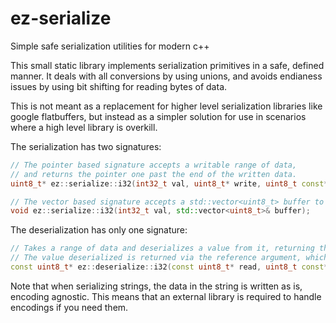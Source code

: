 # ez-serialize
Simple safe serialization utilities for modern c++

This small static library implements serialization primitives in a safe, defined manner.
It deals with all conversions by using unions, and avoids endianess issues by using bit shifting for reading bytes of data.

This is not meant as a replacement for higher level serialization libraries like google flatbuffers, but instead as a simpler solution for use in scenarios where a high level library is overkill.

The serialization has two signatures:

```c++
// The pointer based signature accepts a writable range of data,
// and returns the pointer one past the end of the written data.
uint8_t* ez::serialize::i32(int32_t val, uint8_t* write, uint8_t const* const end);

// The vector based signature accepts a std::vector<uint8_t> buffer to write into
void ez::serialize::i32(int32_t val, std::vector<uint8_t>& buffer);
```

 The deserialization has only one signature:

```c++
// Takes a range of data and deserializes a value from it, returning the pointer one past the end of the read data.
// The value deserialized is returned via the reference argument, which is always the last argument.
const uint8_t* ez::deserialize::i32(const uint8_t* read, uint8_t const* const end, int32_t & ret);
```

Note that when serializing strings, the data in the string is written as is, encoding agnostic. This means that an external library is required to handle encodings if you need them.